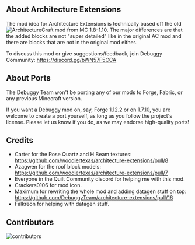 ## About Architecture Extensions
The mod idea for Architecture Extensions is technically based off the old ![ArchitectureCraft mod from MC 1.8-1.10](https://www.curseforge.com/minecraft/mc-mods/architecturecraft). The major differences are that the added blocks are not "super detailed" like in the original AC mod and there are blocks that are not in the original mod either.

To discuss this mod or give suggestions/feedback, join Debuggy Community: https://discord.gg/bWN57F5CCA

## About Ports
The Debuggy Team won't be porting any of our mods to Forge, Fabric, or any previous Minecraft version.

If you want a Debuggy mod on, say, Forge 1.12.2 or on 1.7.10, you are welcome to create a port yourself, as long as you follow the project's license. Please let us know if you do, as we may endorse high-quality ports!

## Credits
- Carter for the Rose Quartz and H Beam textures: https://github.com/woodiertexas/architecture-extensions/pull/8
- Azagwen for the roof block models: https://github.com/woodiertexas/architecture-extensions/pull/7
- Everyone in the Quilt Community discord for helping me with this mod.
- Crackers0106 for mod icon.
- Maximum for rewriting the whole mod and adding datagen stuff on top: https://github.com/DebuggyTeam/architecture-extensions/pull/16
- Falkreon for helping with datagen stuff.

## Contributors
![contributors](https://contrib.rocks/image?repo=debuggyteam/architecture-extensions)
